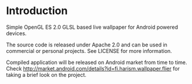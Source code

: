 Introduction
============

Simple OpenGL ES 2.0 GLSL based live wallpaper for Android powered devices.

The source code is released under Apache 2.0 and can be used in commercial or personal projects.
See LICENSE for more information.

Compiled application will be released on Android market from time to time. Check
http://market.android.com/details?id=fi.harism.wallpaper.flier for taking a brief
look on the project.
